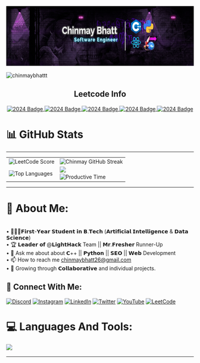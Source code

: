 <!-- chinmay bhatt -->
  
<div align="center">

 <img src="https://github.com/ChinmayBhattt/chinmaybhattt/blob/main/Images/ChinmayAnimatedBanner.gif" alt="Chinmay Animated Banner" height=160 />
  <!-- Uncomment the section below to include the snake animation -->
  <!-- 
  <h2>🐍 Contributions 🐍</h2>
  <img alt="snake eating my contributions" src="https://raw.githubusercontent.com/salesp07/salesp07/output/github-contribution-grid-snake.svg" />
  -->
  
</div>

<p align="left"> <img src="https://komarev.com/ghpvc/?username=chinmaybhattt&label=Profile%20views&color=0e75b6&style=flat" alt="chinmaybhattt" /> </p>
<h2 align="center">Leetcode Info</h2>  
<p align="center">
  <a href="https://leetcode.com/u/ChinmayBhattt/" target="_blank">
    <img align="center" src="https://leetcode.com/static/images/badges/2024/gif/2024-02.gif" alt="2024 Badge" height="140" width="140" />
  </a>
  <a href="https://leetcode.com/u/ChinmayBhattt/" target="_blank">
    <img align="center" src="https://leetcode.com/static/images/badges/2024/gif/2024-03.gif" alt="2024 Badge" height="140" width="140" />
  </a>
  <a href="https://leetcode.com/u/ChinmayBhattt/" target="_blank">
    <img align="center" src="https://assets.leetcode.com/static_assets/marketing/2024-50.gif" alt="2024 Badge" height="140" width="140" />
  </a>
  <a href="https://leetcode.com/u/ChinmayBhattt/" target="_blank">
    <img align="center" src="https://assets.leetcode.com/static_assets/marketing/2024-100.gif" alt="2024 Badge" height="140" width="140" />
  </a>
  <a href="https://leetcode.com/u/ChinmayBhattt/" target="_blank">
    <img align="center" src="https://assets.leetcode.com/static_assets/marketing/2024-200.gif" alt="2024 Badge" height="140" width="140" />
  </a>
</p>


# 📊 GitHub Stats
<hr>

<div align="center">
  <table>
    <tr>
      <td>
        <!-- LeetCode Score -->
        <img src="https://leetcard.jacoblin.cool/chinmaybhattt?theme=radical" alt="LeetCode Score" />
      </td>
      <td>
        <!-- GitHub Streak Stats -->
        <img src="https://github-readme-streak-stats.herokuapp.com/?user=ChinmayBhattt&theme=tokyonight" alt="Chinmay GitHub Streak" />
      </td>
    </tr>
    <tr>
      <td>
        <!-- Most Used Languages inside the border -->
        <img src="https://github-readme-stats.vercel.app/api/top-langs/?username=ChinmayBhattt&langs_count=8&theme=github_dark&layout=compact" alt="Top Languages" width="700" height="auto" />
      </td>
      <td>
        <!-- GitHub Stats and Productive Time Card -->
      <img src="https://awesome-github-stats.azurewebsites.net/user-stats/ChinmayBhattt?cardType=github&theme=dark&preferLogin=false&Ring=00CDDD&Border=FFFFFF" />
        <br>
        <!-- GitHub Graph -->
        <img src="https://github-profile-summary-cards.vercel.app/api/cards/productive-time?username=ChinmayBhattt&theme=github_dark&utcOffset=8" alt="Productive Time" />
      </td>
    </tr>
  </table>
</div>

<!-- Divider line -->
<hr>

# 💫 About Me:
<br>• 👨🏻‍🎓𝗙𝗶𝗿𝘀𝘁-𝗬𝗲𝗮𝗿 𝗦𝘁𝘂𝗱𝗲𝗻𝘁 𝗶𝗻 𝗕.𝗧𝗲𝗰𝗵 (𝗔𝗿𝘁𝗶𝗳𝗶𝗰𝗶𝗮𝗹 𝗜𝗻𝘁𝗲𝗹𝗹𝗶𝗴𝗲𝗻𝗰𝗲 & 𝗗𝗮𝘁𝗮 𝗦𝗰𝗶𝗲𝗻𝗰𝗲)<br>• 🏆 𝗟𝗲𝗮𝗱𝗲𝗿 𝗼𝗳 @𝗟𝗶𝗴𝗵𝘁𝗛𝗮𝗰𝗸 Team || 𝗠𝗿.𝗙𝗿𝗲𝘀𝗵𝗲𝗿 Runner-Up<br>• 💬 Ask me about about 𝗖++ || 𝗣𝘆𝘁𝗵𝗼𝗻 || 𝗦𝗘𝗢 || 𝗪𝗲𝗯 Development<br>• 📫 How to reach me chinmaybhatt26@gmail.com<br>• 🌱 Growing through 𝗖𝗼𝗹𝗹𝗮𝗯𝗼𝗿𝗮𝘁𝗶𝘃𝗲 and individual projects.


## 🔗 Connect With Me:
[![Discord](https://img.shields.io/badge/Discord-%237289DA.svg?logo=discord&logoColor=white)](https://discord.gg/https://discord.gg/6RpzEHYdKt) [![Instagram](https://img.shields.io/badge/Instagram-%23E4405F.svg?logo=Instagram&logoColor=white)](https://instagram.com/chinmaybhattt) [![LinkedIn](https://img.shields.io/badge/LinkedIn-%230077B5.svg?logo=linkedin&logoColor=white)](https://linkedin.com/in/chinmaybhattt) [![Twitter](https://img.shields.io/badge/Twitter-black.svg?logo=X&logoColor=white)](https://x.com/chinmaybhattt) [![YouTube](https://img.shields.io/badge/YouTube-%23FF0000.svg?logo=YouTube&logoColor=white)](https://youtube.com/@chinmaybhattt) [![LeetCode](https://img.shields.io/badge/LeetCode-%234b4b4b.svg?logo=LeetCode&logoColor=yellow)](https://LeetCode.com/@chinmaybhattt) 



# 💻 Languages And Tools:

   <a href="[![My Skills](https://skillicons.dev/icons?i=js,html,css,wasm)](https://skillicons.dev)">
      <img src="https://skillicons.dev/icons?i=cpp,python,cs,react,javascript,html,css,sklearn,mysql,git,github,bootstrap,c,wordpress,arduino" />
  </a>
<hr>

